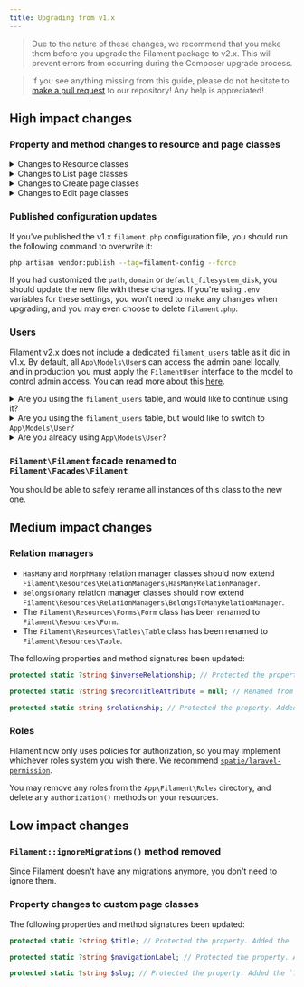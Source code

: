 ```yaml
---
title: Upgrading from v1.x
---
```


> Due to the nature of these changes, we recommend that you make them before you upgrade the Filament package to v2.x. This will prevent errors from occurring during the Composer upgrade process.

> If you see anything missing from this guide, please do not hesitate to [make a pull request](https://github.com/laravel-filament/filament/edit/2.x/packages/admin/docs/09-upgrade-guide.md) to our repository! Any help is appreciated!

## High impact changes

### Property and method changes to resource and page classes

<details>
<summary>
Changes to Resource classes
</summary>

- The `Filament\Resources\Forms\Form` class has been renamed to `Filament\Resources\Form`.
- The `Filament\Resources\Tables\Table` class has been renamed to `Filament\Resources\Table`.

The following properties and method signatures been updated:

```php
protected static ?string $label; // Protected the property. Added the `?string` type.

protected static ?string $model; // Protected the property. Added the `?string` type.

protected static ?string $navigationIcon; // Renamed from `$icon`. Protected the property. Added the `?string` type.

protected static ?string $navigationLabel; // Protected the property. Added the `?string` type.

protected static ?int $navigationSort; // Protected the property. Added the `?int` type.

protected static ?string $slug; // Protected the property. Added the `?string` type.

public static function form(Form $form): Form; // Added the `Form` return type.

public static function table(Table $table): Table; // Added the `Table` return type.

public static function getRelations(): array; // Renamed from `relations()`. Added the `array` return type.

public static function getPages(): array; // Renamed from `routes()`. Added the `array` return type.
```

The syntax for registering pages in `getPages()` (formerly `routes()`) has been updated:

```php
public static function getPages(): array
{
    return [
        'index' => Pages\ListUsers::route('/'),
        'create' => Pages\CreateUser::route('/create'),
        'edit' => Pages\EditUser::route('/{record}/edit'),
    ];
}
```
</details>

<details>
<summary>
Changes to List page classes
</summary>

The following properties and method signatures been updated:

```php
protected static string $resource; // Protected the property. Added the `string` type.
```
</details>

<details>
<summary>
Changes to Create page classes
</summary>

The following properties and method signatures been updated:

```php
protected static string $resource; // Protected the property. Added the `string` type.
```
</details>

<details>
<summary>
Changes to Edit page classes
</summary>

The following properties and method signatures been updated:

```php
protected static string $resource; // Protected the property. Added the `string` type.
```
</details>

### Published configuration updates

If you've published the v1.x `filament.php` configuration file, you should run the following command to overwrite it:

```bash
php artisan vendor:publish --tag=filament-config --force
```

If you had customized the `path`, `domain` or `default_filesystem_disk`, you should update the new file with these changes. If you're using `.env` variables for these settings, you won't need to make any changes when upgrading, and you may even choose to delete `filament.php`.

### Users

Filament v2.x does not include a dedicated `filament_users` table as it did in v1.x. By default, all `App\Models\User`s can access the admin panel locally, and in production you must apply the `FilamentUser` interface to the model to control admin access. You can read more about this [here](users).

<details>
<summary>
Are you using the <code>filament_users</code> table, and would like to continue using it?
</summary>

To keep the `filament_users` and `filament_password_resets` tables in your app, you'll need to copy the old migrations and model into your app.

<details>
<summary>
<code>database/migrations/0000_00_00_000000_create_filament_users_table.php</code>
</summary>

```php
<?php

use Illuminate\Database\Migrations\Migration;
use Illuminate\Database\Schema\Blueprint;
use Illuminate\Support\Facades\Schema;

class CreateFilamentUsersTable extends Migration
{
    public function up(): void
    {
        Schema::create('filament_users', function (Blueprint $table): void {
            $table->id();
            $table->string('avatar')->nullable();
            $table->string('email')->unique();
            $table->string('name');
            $table->string('password');
            $table->rememberToken();
            $table->timestamps();
        });
    }

    public function down(): void
    {
        Schema::dropIfExists('filament_users');
    }
}
```
</details>

<details>
<summary>
<code>database/migrations/0000_00_00_000000_create_filament_users_table.php</code>
</summary>

```php
<?php

use Illuminate\Database\Migrations\Migration;
use Illuminate\Database\Schema\Blueprint;
use Illuminate\Support\Facades\Schema;

class CreateFilamentPasswordResetsTable extends Migration
{
    public function up(): void
    {
        Schema::create('filament_password_resets', function (Blueprint $table): void {
            $table->string('email')->index();
            $table->string('token');
            $table->timestamp('created_at')->nullable();
        });
    }

    public function down(): void
    {
        Schema::dropIfExists('filament_password_resets');
    }
}
```
</details>

<details>
<summary>
<code>app/Models/FilamentUser.php</code>
</summary>

```php
<?php

namespace App\Models;

use Filament\Models\Contracts;
use Illuminate\Foundation\Auth\User as Authenticatable;

class FilamentUser extends Authenticatable implements Contracts\FilamentUser, Contracts\HasAvatar
{
    protected $guarded = [];

    protected $hidden = [
        'password',
        'remember_token',
    ];
    
    public function canAccessFilament(): bool
    {
        return true;
    }
    
    public function getFilamentAvatarUrl(): ?string
    {
        return $this->avatar;
    }
}
```
</details>
</details>

<details>
<summary>
Are you using the <code>filament_users</code> table, but would like to switch to <code>App\Models\User</code>?
</summary>

Create a migration to drop the `filament_users` and `filament_password_resets` tables:

```php
<?php

use Illuminate\Database\Migrations\Migration;
use Illuminate\Support\Facades\Schema;

class DropFilamentUsersAndFilamentPasswordResetsTables extends Migration
{
    public function up(): void
    {
        Schema::dropIfExists('filament_users');
        Schema::dropIfExists('filament_password_resets');
    }
}
```
</details>

<details>
<summary>
Are you already using <code>App\Models\User</code>?
</summary>

1) Remove the `IsFilamentUser` trait from the model.
2) Remove the `$filamentUserColumn` property if you use them. Instead, control admin access with `canAccessFilament()`.
3) If you have a `canAccessFilament()` method, add a `bool` return type to it.
4) Remove the `$filamentAdminColumn` and `$filamentRolesColumn` properties, and `isFilamentAdmin()` method, if you use them. Filament now only uses policies for authorization, so you may implement whichever roles system you wish there. We recommend [`spatie/laravel-permission`](https://github.com/spatie/laravel-permission).
</details>

### `Filament\Filament` facade renamed to `Filament\Facades\Filament`

You should be able to safely rename all instances of this class to the new one.

## Medium impact changes

### Relation managers

- `HasMany` and `MorphMany` relation manager classes should now extend `Filament\Resources\RelationManagers\HasManyRelationManager`.
- `BelongsToMany` relation manager classes should now extend `Filament\Resources\RelationManagers\BelongsToManyRelationManager`.
- The `Filament\Resources\Forms\Form` class has been renamed to `Filament\Resources\Form`.
- The `Filament\Resources\Tables\Table` class has been renamed to `Filament\Resources\Table`.

The following properties and method signatures been updated:

```php
protected static ?string $inverseRelationship; // Protected the property. Added the `?string` type.

protected static ?string $recordTitleAttribute = null; // Renamed from `$primaryColumn`. Protected the property. Added the `?string` type.

protected static string $relationship; // Protected the property. Added the `string` type.
```

### Roles

Filament now only uses policies for authorization, so you may implement whichever roles system you wish there. We recommend [`spatie/laravel-permission`](https://github.com/spatie/laravel-permission).

You may remove any roles from the `App\Filament\Roles` directory, and delete any `authorization()` methods on your resources.

## Low impact changes

### `Filament::ignoreMigrations()` method removed

Since Filament doesn't have any migrations anymore, you don't need to ignore them.

### Property changes to custom page classes

The following properties and method signatures been updated:

```php
protected static ?string $title; // Protected the property. Added the `?string` type.

protected static ?string $navigationLabel; // Protected the property. Added the `?string` type.

protected static ?string $slug; // Protected the property. Added the `?string` type.
```
